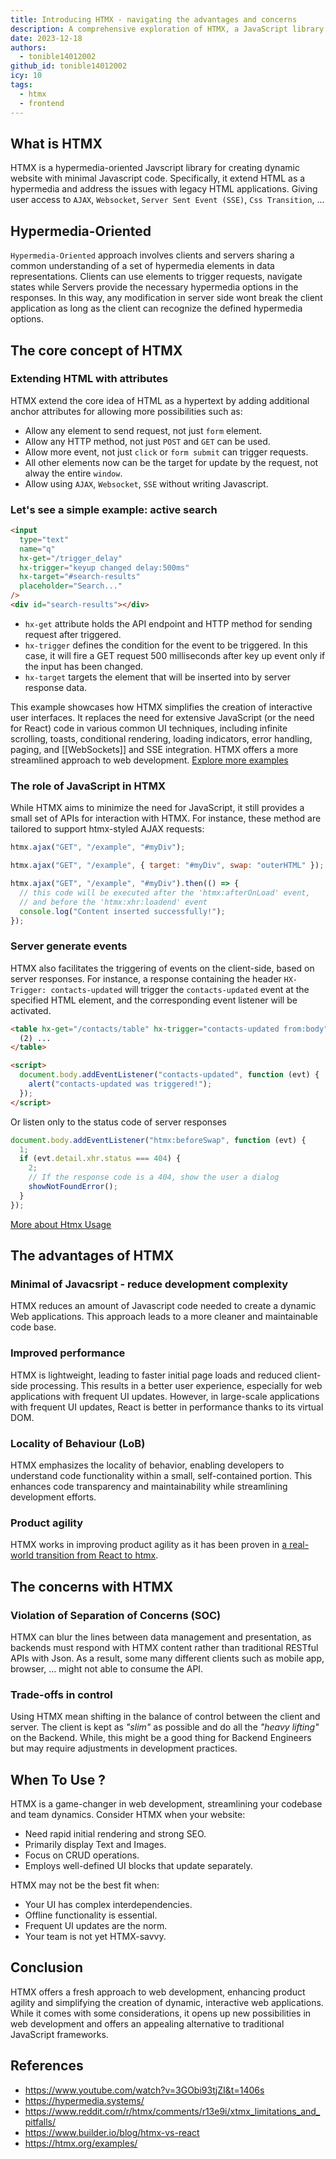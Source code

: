 ```yaml
---
title: Introducing HTMX - navigating the advantages and concerns
description: A comprehensive exploration of HTMX, a JavaScript library that extends HTML as a hypermedia, addressing the limitations of legacy HTML applications.
date: 2023-12-18
authors:
  - tonible14012002
github_id: tonible14012002
icy: 10
tags:
  - htmx
  - frontend
---
```


## What is HTMX

HTMX is a hypermedia-oriented Javscript library for creating dynamic website with minimal Javascript code. Specifically, it extend HTML as a hypermedia and address the issues with legacy HTML applications.
Giving user access to `AJAX`, `Websocket`, `Server Sent Event (SSE)`, `Css Transition`, ...

## Hypermedia-Oriented

`Hypermedia-Oriented` approach involves clients and servers sharing a common understanding of a set of hypermedia elements in data representations. Clients can use elements to trigger requests, navigate states while Servers provide the necessary hypermedia options in the responses.
In this way, any modification in server side wont break the client application as long as the client can recognize the defined hypermedia options.

## The core concept of HTMX

### Extending HTML with attributes

HTMX extend the core idea of HTML as a hypertext by adding additional anchor attributes for allowing more possibilities such as:

- Allow any element to send request, not just `form` element.
- Allow any HTTP method, not just `POST` and `GET` can be used.
- Allow more event, not just `click` or `form submit` can trigger requests.
- All other elements now can be the target for update by the request, not alway the entire `window`.
- Allow using `AJAX`, `Websocket`, `SSE` without writing Javascript.

### Let's see a simple example: active search

```html
<input
  type="text"
  name="q"
  hx-get="/trigger_delay"
  hx-trigger="keyup changed delay:500ms"
  hx-target="#search-results"
  placeholder="Search..."
/>
<div id="search-results"></div>
```

- `hx-get` attribute holds the API endpoint and HTTP method for sending request after triggered.
- `hx-trigger` defines the condition for the event to be triggered. In this case, it will fire a GET request 500 milliseconds after key up event only if the input has been changed.
- `hx-target` targets the element that will be inserted into by server response data.

This example showcases how HTMX simplifies the creation of interactive user interfaces. It replaces the need for extensive JavaScript (or the need for React) code in various common UI techniques, including infinite scrolling, toasts, conditional rendering, loading indicators, error handling, paging, and [[WebSockets]] and SSE integration. HTMX offers a more streamlined approach to web development. [Explore more examples](https://htmx.org/examples/)

### The role of JavaScript in HTMX

While HTMX aims to minimize the need for JavaScript, it still provides a small set of APIs for interaction with HTMX.
For instance, these method are tailored to support htmx-styled AJAX requests:

```javascript
htmx.ajax("GET", "/example", "#myDiv");

htmx.ajax("GET", "/example", { target: "#myDiv", swap: "outerHTML" });

htmx.ajax("GET", "/example", "#myDiv").then(() => {
  // this code will be executed after the 'htmx:afterOnLoad' event,
  // and before the 'htmx:xhr:loadend' event
  console.log("Content inserted successfully!");
});
```

### Server generate events

HTMX also facilitates the triggering of events on the client-side, based on server responses. For instance, a response containing the header `HX-Trigger: contacts-updated` will trigger the `contacts-updated` event at the specified HTML element, and the corresponding event listener will be activated.

```html
<table hx-get="/contacts/table" hx-trigger="contacts-updated from:body">
  (2) ...
</table>

<script>
  document.body.addEventListener("contacts-updated", function (evt) {
    alert("contacts-updated was triggered!");
  });
</script>
```

Or listen only to the status code of server responses

```javascript
document.body.addEventListener("htmx:beforeSwap", function (evt) {
  1;
  if (evt.detail.xhr.status === 404) {
    2;
    // If the response code is a 404, show the user a dialog
    showNotFoundError();
  }
});
```

[More about Htmx Usage](https://hypermedia.systems/book/contents/)

## The advantages of HTMX

### Minimal of Javacsript - reduce development complexity

HTMX reduces an amount of Javascript code needed to create a dynamic Web applications. This approach leads to a more cleaner and maintainable code base.

### Improved performance

HTMX is lightweight, leading to faster initial page loads and reduced client-side processing. This results in a better user experience, especially for web applications with frequent UI updates. However, in large-scale applications with frequent UI updates, React is better in performance thanks to its virtual DOM.

### Locality of Behaviour (LoB)

HTMX emphasizes the locality of behavior, enabling developers to understand code functionality within a small, self-contained portion. This enhances code transparency and maintainability while streamlining development efforts.

### Product agility

HTMX works in improving product agility as it has been proven in [a real-world transition from React to htmx](https://htmx.org/essays/a-real-world-react-to-htmx-port/).

## The concerns with HTMX

### Violation of Separation of Concerns (SOC)

HTMX can blur the lines between data management and presentation, as backends must respond with HTMX content rather than traditional RESTful APIs with Json. As a result, some many different clients such as mobile app, browser, ... might not able to consume the API.

### Trade-offs in control

Using HTMX mean shifting in the balance of control between the client and server. The client is kept as _"slim"_ as possible and do all the _"heavy lifting"_ on the Backend. While, this might be a good thing for Backend Engineers but may require adjustments in development practices.

## When To Use ?

HTMX is a game-changer in web development, streamlining your codebase and team dynamics. Consider HTMX when your website:

- Need rapid initial rendering and strong SEO.
- Primarily display Text and Images.
- Focus on CRUD operations.
- Employs well-defined UI blocks that update separately.

HTMX may not be the best fit when:

- Your UI has complex interdependencies.
- Offline functionality is essential.
- Frequent UI updates are the norm.
- Your team is not yet HTMX-savvy.

## Conclusion

HTMX offers a fresh approach to web development, enhancing product agility and simplifying the creation of dynamic, interactive web applications. While it comes with some considerations, it opens up new possibilities in web development and offers an appealing alternative to traditional JavaScript frameworks.

## References

- https://www.youtube.com/watch?v=3GObi93tjZI&t=1406s
- https://hypermedia.systems/
- https://www.reddit.com/r/htmx/comments/r13e9i/xtmx_limitations_and_pitfalls/
- https://www.builder.io/blog/htmx-vs-react
- https://htmx.org/examples/
